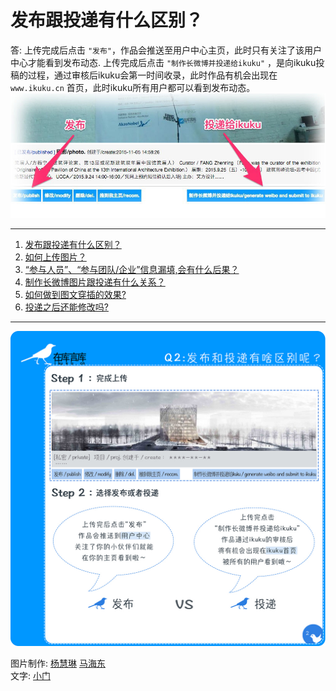 # 发布跟投递有什么区别？

答: 上传完成后点击 `"发布"`，作品会推送至用户中心主页，此时只有关注了该用户中心才能看到发布动态. 上传完成后点击 `"制作长微博并投递给ikuku"` ，是向ikuku投稿的过程，通过审核后ikuku会第一时间收录，此时作品有机会出现在`www.ikuku.cn` 首页，此时ikuku所有用户都可以看到发布动态。  
![发布跟投递有什么区别？](images/tougao.jpg)


------
1. [发布跟投递有什么区别？](101-1.md)
1. [如何上传图片？](101-2.md)
1. [“参与人员”、“参与团队/企业”信息漏填,会有什么后果？](101-3.md)
1. [制作长微博图片跟投递有什么关系？](101-4.md) 
1. [如何做到图文穿插的效果?](101-5.md)
1. [投递之后还能修改吗?](101-6.md)

------

![02](images/101/04.jpg)

图片制作: [杨慧琳](http://www.ikuku.cn/name/9675) [马海东](http://www.ikuku.cn/user/1510)   
文字: [小门](http://www.ikuku.cn/user/xiaomen)  